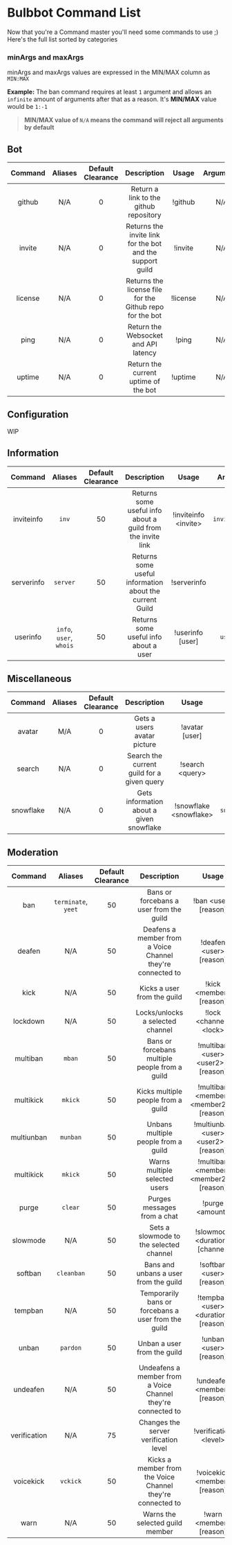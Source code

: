 # Bulbbot Command List
Now that you're a Command master you'll need some commands to use ;) Here's the full list sorted by categories

### minArgs and maxArgs
minArgs and maxArgs values are expressed in the MIN/MAX column as `MIN:MAX`

**Example:** The ban command requires at least `1` argument and allows an `infinite` amount of arguments after that as a reason. It's **MIN/MAX** value would be `1:-1`

> **MIN/MAX value of `N/A` means the command will reject all arguments by default**

## Bot
| Command  | Aliases  | Default Clearance  | Description  | Usage  | Arguments  | MIN/MAX |
|:--------:|:--------:|:------------------:|:------------:|:------:|:----------:|:-------:|
| github | N/A | 0 | Return a link to the github repository | !github | N/A | N/A |
| invite | N/A | 0 | Returns the invite link for the bot and the support guild | !invite | N/A | N/A |
| license | N/A | 0 | Returns the license file for the Github repo for the bot | !license | N/A | N/A |
| ping | N/A | 0 | Return the Websocket and API latency | !ping | N/A | N/A |
| uptime | N/A | 0 | Return the current uptime of the bot | !uptime | N/A | N/A |

## Configuration
WIP

## Information
| Command  | Aliases  | Default Clearance  | Description  | Usage  | Arguments  | MIN/MAX |
|:--------:|:--------:|:------------------:|:------------:|:------:|:----------:|:-------:|
| inviteinfo | `inv` | 50 | Returns some useful info about a guild from the invite link | !inviteinfo \<invite\> | `invite:string` | 1:1 |
| serverinfo | `server` | 50 | Returns some useful information about the current Guild | !serverinfo | N/A | N/A |
| userinfo | `info`, `user`, `whois` | 50 | Returns some useful info about a user | !userinfo [user] | `user:User` | 0:1 |

## Miscellaneous
| Command  | Aliases  | Default Clearance  | Description  | Usage  | Arguments  | MIN/MAX |
|:--------:|:--------:|:------------------:|:------------:|:------:|:----------:|:-------:|
| avatar | M/A | 0 | Gets a users avatar picture | !avatar [user] | `user:User` | 0:1 |
| search | N/A | 0 | Search the current guild for a given query | !search \<query\> | `query:string` | 1:-1 |
| snowflake | N/A | 0 | Gets information about a given snowflake | !snowflake \<snowflake\> | `snowflake:Snowflake` | 1:-1 |

## Moderation
| Command  | Aliases  | Default Clearance  | Description  | Usage  | Arguments  | MIN/MAX |
|:--------:|:--------:|:------------------:|:------------:|:------:|:----------:|:-------:|
| ban | `terminate`, `yeet` | 50 | Bans or forcebans a user from the guild | !ban \<user\> [reason] | `user:User`, `reason:string` | 1:-1 |
| deafen | N/A | 50 | Deafens a member from a Voice Channel they're connected to | !deafen \<user\> [reason] | `user:User`, `reason:string` | 1:-1 |
| kick | N/A | 50 | Kicks a user from the guild | !kick \<member\> [reason] | `member:Member`, `reason:string` | 1:-1 |
| lockdown | N/A | 50 | Locks/unlocks a selected channel | !lock \<channel\> \<lock\> | `channel:Channel`, `lock:boolean` | 1:1 |
| multiban | `mban` | 50 | Bans or forcebans multiple people from a guild | !multiban \<user\> \<user2\>... [reason] | `user:User`, `reason:string` | 1:-1 |
| multikick | `mkick` | 50 | Kicks multiple people from a guild | !multiban \<member\> \<member2\>... [reason] | `member:Member`, `reason:string` | 1:-1 |
| multiunban | `munban` | 50 | Unbans multiple people from a guild | !multiunban \<user\> \<user2\>... [reason] | `user:User`, `reason:string` | 1:-1 |
| multikick | `mkick` | 50 | Warns multiple selected users | !multiban \<member\> \<member2\>... [reason] | `member:Member`, `reason:string` | 1:-1 |
| purge | `clear` | 50 | Purges messages from a chat | !purge \<amount\> | `amount:integer` | 1:1 |
| slowmode | N/A | 50 | Sets a slowmode to the selected channel | !slowmode \<duration\> [channel] | `duration:Duration`, `channel:Channel` | 1:2 |
| softban | `cleanban` | 50 | Bans and unbans a user from the guild | !softban \<user\> [reason] | `user:User`, `reason:string` | 1:-1 |
| tempban | N/A | 50 | Temporarily bans or forcebans a user from the guild | !tempban \<user\> \<duration\> [reason] | `user:User`, `duration:Duration`, `reason:string` | 2:-1 |
| unban | `pardon` | 50 | Unban a user from the guild | !unban \<user\> [reason] | `user:User`, `reason:string` | 1:-1 |
| undeafen | N/A | 50 | Undeafens a member from a Voice Channel they're connected to | !undeafen \<member\> [reason] | `member:Member`, `reason:string` | 1:-1 |
| verification | N/A | 75 | Changes the server verification level | !verification \<level\> | `level:integer`| 1:1 |
| voicekick | `vckick` | 50 | Kicks a member from the Voice Channel they're connected to | !voicekick \<member\> [reason] | `member:Member`, `reason:string` | 1:-1 |
| warn | N/A | 50 | Warns the selected guild member | !warn \<member\> [reason] | `member:Member`, `reason:string` | 1:-1 |